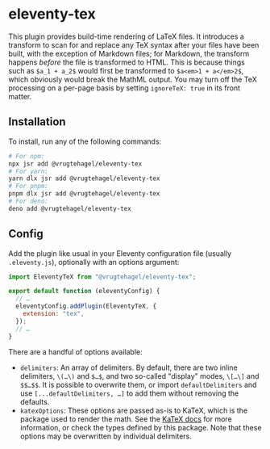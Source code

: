 # eleventy-tex

This plugin provides build-time rendering of LaTeX files. It introduces a
transform to scan for and replace any TeX syntax after your files have been
built, with the exception of Markdown files; for Markdown, the transform happens
_before_ the file is transformed to HTML. This is because things such as `$a_1 +
a_2$` would first be transformed to `$a<em>1 + a</em>2$`, which obviously
would break the MathML output. You may turn off the TeX processing on a per-page
basis by setting `ignoreTeX: true` in its front matter.

## Installation

To install, run any of the following commands:

```bash
# For npm:
npx jsr add @vrugtehagel/eleventy-tex
# For yarn:
yarn dlx jsr add @vrugtehagel/eleventy-tex
# For pnpm:
pnpm dlx jsr add @vrugtehagel/eleventy-tex
# For deno:
deno add @vrugtehagel/eleventy-tex
```

## Config

Add the plugin like usual in your Eleventy configuration file (usually
`.eleventy.js`), optionally with an options argument:

```js
import EleventyTeX from "@vrugtehagel/eleventy-tex";

export default function (eleventyConfig) {
  // …
  eleventyConfig.addPlugin(EleventyTeX, {
    extension: "tex",
  });
  // …
}
```

There are a handful of options available:

- `delimiters`: An array of delimiters. By default, there are two inline
  delimiters, `\(…\)` and `$…$`, and two so-called "display" modes, `\[…\]` and
  `$$…$$`. It is possible to overwrite them, or import `defaultDelimiters` and
  use `[...defaultDelimiters, …]` to add them without removing the defaults.
- `katexOptions`: These options are passed as-is to KaTeX, which is the package
  used to render the math. See the [KaTeX docs](https://katex.org/docs/options)
  for more information, or check the types defined by this package. Note that
  these options may be overwritten by individual delimiters.
